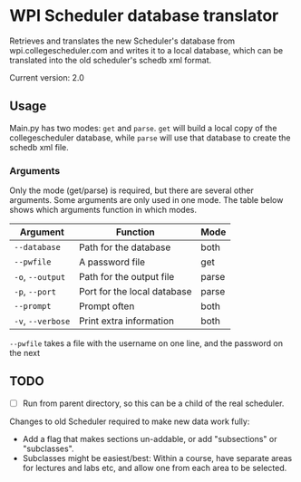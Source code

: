 # WPI Scheduler database translator #

Retrieves and translates the new Scheduler's database from wpi.collegescheduler.com and writes it to a local database, which can be translated into the old scheduler's schedb xml format.

Current version: 2.0

## Usage ##
Main.py has two modes: `get` and `parse`. `get` will build a local copy of the collegescheduler database, while `parse` will use that database to create the schedb xml file.

### Arguments ###
Only the mode (get/parse) is required, but there are several other arguments. Some arguments are only used in one mode. The table below shows which arguments function in which modes.

| Argument          | Function                    | Mode  |
|-------------------|-----------------------------|-------|
| `--database`      | Path for the database       | both  |
| `--pwfile`        | A password file             | get   |
| `-o`, `--output`  | Path for the output file    | parse |
| `-p`, `--port`    | Port for the local database | parse |
| `--prompt`        | Prompt often                | both  |
| `-v`, `--verbose` | Print extra information     | both  |

`--pwfile` takes a file with the username on one line, and the password on the next

## TODO ##

  * [ ] Run from parent directory, so this can be a child of the real scheduler.


Changes to old Scheduler required to make new data work fully:

  * Add a flag that makes sections un-addable, or add "subsections" or "subclasses".
  * Subclasses might be easiest/best: Within a course, have separate areas for lectures and labs etc, and allow one from each area to be selected.


